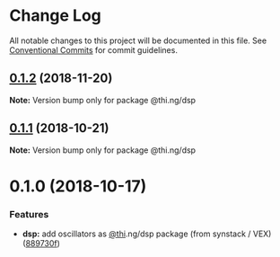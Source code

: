 # Change Log

All notable changes to this project will be documented in this file.
See [Conventional Commits](https://conventionalcommits.org) for commit guidelines.

## [0.1.2](https://github.com/thi-ng/umbrella/compare/@thi.ng/dsp@0.1.1...@thi.ng/dsp@0.1.2) (2018-11-20)

**Note:** Version bump only for package @thi.ng/dsp





## [0.1.1](https://github.com/thi-ng/umbrella/compare/@thi.ng/dsp@0.1.0...@thi.ng/dsp@0.1.1) (2018-10-21)

**Note:** Version bump only for package @thi.ng/dsp





# 0.1.0 (2018-10-17)


### Features

* **dsp:** add oscillators as [@thi](https://github.com/thi).ng/dsp package (from synstack / VEX) ([889730f](https://github.com/thi-ng/umbrella/commit/889730f))
